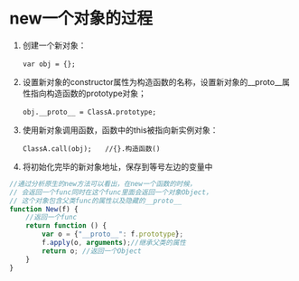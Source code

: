 # new一个对象的过程

1. 创建一个新对象：
```
　　var obj = {};
```
2. 设置新对象的constructor属性为构造函数的名称，设置新对象的__proto__属性指向构造函数的prototype对象；
```
　　obj.__proto__ = ClassA.prototype;
```
3. 使用新对象调用函数，函数中的this被指向新实例对象：
```
　　ClassA.call(obj);　　//{}.构造函数()
```
4. 将初始化完毕的新对象地址，保存到等号左边的变量中

```js
//通过分析原生的new方法可以看出，在new一个函数的时候，
// 会返回一个func同时在这个func里面会返回一个对象Object，
// 这个对象包含父类func的属性以及隐藏的__proto__
function New(f) {
    //返回一个func
    return function () {
        var o = {"__proto__": f.prototype};
        f.apply(o, arguments);//继承父类的属性
        return o; //返回一个Object
    }
}
```